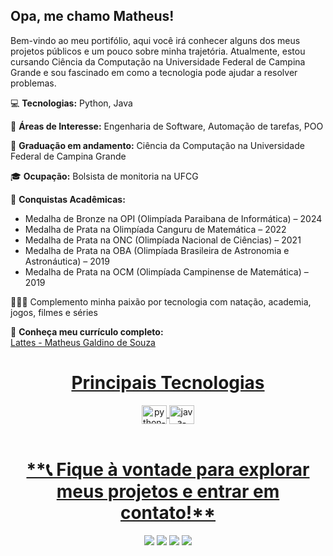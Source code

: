 ## Opa, me chamo Matheus!

Bem-vindo ao meu portifólio, aqui você irá conhecer alguns dos meus projetos públicos e um pouco sobre minha trajetória. Atualmente, estou cursando Ciência da Computação na Universidade Federal de Campina Grande e sou fascinado em como a tecnologia pode ajudar a resolver problemas.

💻 **Tecnologias:** Python, Java

📜 **Áreas de Interesse:** Engenharia de Software, Automação de tarefas, POO

🧠 **Graduação em andamento:** Ciência da Computação na Universidade Federal de Campina Grande

🎓 **Ocupação:** Bolsista de monitoria na UFCG

🏅 **Conquistas Acadêmicas:**  
- Medalha de Bronze na OPI (Olimpíada Paraibana de Informática) – 2024  
- Medalha de Prata na Olimpíada Canguru de Matemática – 2022  
- Medalha de Prata na ONC (Olimpíada Nacional de Ciências) – 2021  
- Medalha de Prata na OBA (Olimpíada Brasileira de Astronomia e Astronáutica) – 2019  
- Medalha de Prata na OCM (Olimpíada Campinense de Matemática) – 2019  

🏊🏼‍♂️ Complemento minha paixão por tecnologia com natação, academia, jogos, filmes e séries

🚀 **Conheça meu currículo completo:**  
[Lattes - Matheus Galdino de Souza](http://lattes.cnpq.br/7111903964018538)


<div align="center">
  <a href="https://github.com/MatheusGaldinoo">

<div align="center"> 
  <h1 align="center">Principais Tecnologias</h1>
  <img align="center" height="30" width="40" alt="python-icon" src="https://raw.githubusercontent.com/Thomas-George-T/Thomas-George-T/master/assets/python.svg">
  <img align="center" height="30" width="40" alt="java-icon" src="https://raw.githubusercontent.com/jmnote/z-icons/master/svg/java.svg">
</div>

<br>
  <h1 align="center">**📞 Fique à vontade para explorar meus projetos e entrar em contato!**</h1>
<a target="_blank" href="mailto:matheus.galdino.souza@ccc.ufcg.edu.br"><img src="https://img.shields.io/badge/Gmail-D14836?style=for-the-badge&logo=gmail&logoColor=white"></img></a>
<a target="_blank" href="https://discord.com/users/matheus.galdino"><img src="https://img.shields.io/badge/Discord-7289DA?style=for-the-badge&logo=discord&logoColor=white"></img></a>
<a target="_blank" href="https://www.instagram.com/matheus.galdinoo/"><img src="https://img.shields.io/badge/Instagram-E4405F?style=for-the-badge&logo=instagram&logoColor=white"></img></a>
<a target="_blank" href="https://wa.me/5583991623789"><img src="https://img.shields.io/badge/WhatsApp-25D366?style=for-the-badge&logo=whatsapp&logoColor=white"></img></a>
<br>
</p>       
</div>
